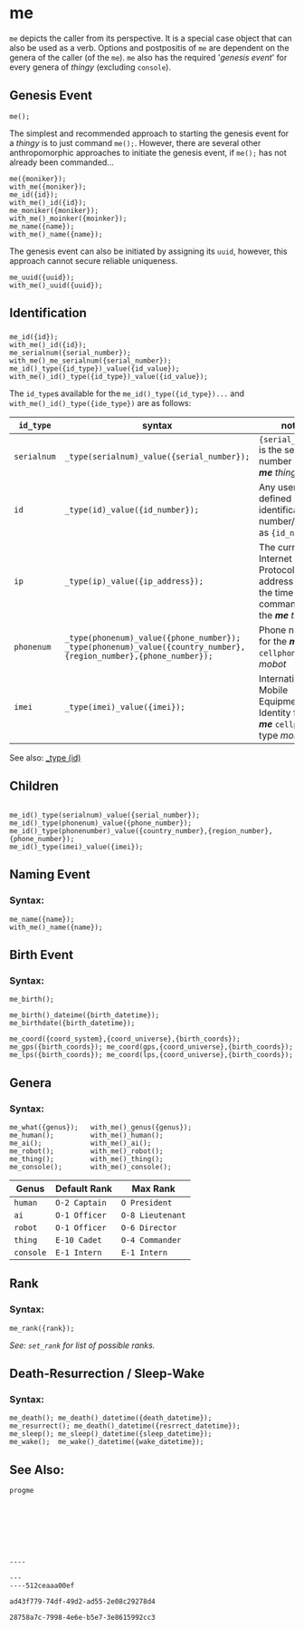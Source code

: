 # me

`me` depicts the caller from its perspective.  It is a special case object that can also be used as a verb.  Options and postpositis of `me` are dependent on the genera of the caller (of the `me`).  `me` also has the required '*genesis event*' for every genera of *thingy* (excluding `console`). 

## Genesis Event

```Diego
me();
```
The simplest and recommended approach to starting the genesis event for a *thingy* is to just command `me();`.  However, there are several other anthropomorphic approaches to initiate the genesis event, if `me();` has not already been commanded...
```Diego
me({moniker});
with_me({moniker});
me_id({id});
with_me()_id({id});
me_moniker({moniker});
with_me()_moinker({moinker});
me_name({name});
with_me()_name({name});
```
The genesis event can also be initiated by assigning its `uuid`, however, this approach cannot secure reliable uniqueness.

```Diego
me_uuid({uuid});
with_me()_uuid({uuid});
```

## Identification

### 

```Diego
me_id({id});
with_me()_id({id});
me_serialnum({serial_number});
with_me()_me_serialnum({serial_number});
me_id()_type({id_type})_value({id_value});
with_me()_id()_type({id_type})_value({id_value});
```

The `id_type`s available for the `me_id()_type({id_type})...` and `with_me()_id()_type({ide_type})` are as follows:

| `id_type`   | syntax                                     | notes                                                        |
| ----------- | ------------------------------------------ | ------------------------------------------------------------ |
| `serialnum` | `_type(serialnum)_value({serial_number});` | `{serial_number}` is the serial number of the ***me** thingy*.         |
| `id`        | `_type(id)_value({id_number});`            | Any user defined identification number/code as `{id_number}`. |
| `ip`        | `_type(ip)_value({ip_address});`              | The current Internet Protocol address used at the time of the command by the ***me** thingy*                                                            |
| `phonenum`  | `_type(phonenum)_value({phone_number});` <br />`_type(phonenum)_value({country_number},{region_number},{phone_number});`                                         | Phone number for the ***me*** `cellphone` type *mobot*                                                            |
| `imei`      | `_type(imei)_value({imei});`                                            | International Mobile Equipment Identity for the ***me*** `cellphone` type *mobot*                                                             |
See also: [_type (id)](file://home/tav/Enterprise/Diego/lexicon/postpostions/_type&20(id).md "_type (id)")

## Children



```

me_id()_type(serialnum)_value({serial_number});
me_id()_type(phonenum)_value({phone_number});
me_id()_type(phonenumber)_value({country_number},{region_number},{phone_number});
me_id()_type(imei)_value({imei});
```

## Naming Event

### Syntax:

```Diego
me_name({name});
with_me()_name({name});
```

## Birth Event

### Syntax:

```Diego
me_birth();

me_birth()_dateime({birth_datetime});
me_birthdate({birth_datetime});

me_coord({coord_system},{coord_universe},{birth_coords});
me_gps({birth_coords});	me_coord(gps,{coord_universe},{birth_coords});
me_lps({birth_coords});	me_coord(lps,{coord_universe},{birth_coords});
```

## Genera

### Syntax:

```Diego
me_what({genus});	with_me()_genus({genus});
me_human();			with_me()_human();
me_ai();			with_me()_ai();
me_robot();			with_me()_robot();
me_thing();			with_me()_thing();
me_console();		with_me()_console();
```

| Genus     | Default Rank  | Max Rank         |
| --------- | ------------- | ---------------- |
| `human`   | `O-2 Captain` | `O President`    |
| `ai`      | `O-1 Officer` | `O-8 Lieutenant` |
| `robot`   | `O-1 Officer` | `O-6 Director`   |
| `thing`   | `E-10 Cadet`  | `O-4 Commander`  |
| `console` | `E-1 Intern`  | `E-1 Intern`     |




## Rank

### Syntax:

```Diego
me_rank({rank});

```

*See: `set_rank` for list of possible ranks.*

## Death-Resurrection / Sleep-Wake

### Syntax:

```Diego
me_death();	me_death()_datetime({death_datetime});
me_resurrect();	me_death()_datetime({resrrect_datetime});
me_sleep();	me_sleep()_datetime({sleep_datetime});
me_wake();	me_wake()_datetime({wake_datetime}); 
```





## See Also:

```Diego
progme








----

---
----512ceaaa00ef

ad43f779-74df-49d2-ad55-2e08c29278d4

28758a7c-7998-4e6e-b5e7-3e8615992cc3

```



